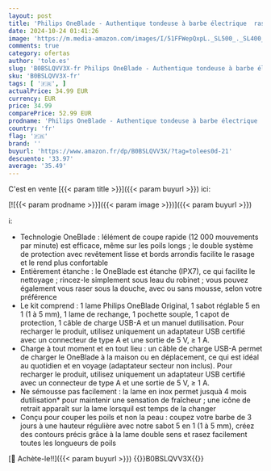 ```yaml
---
layout: post
title: 'Philips OneBlade - Authentique tondeuse à barbe électrique  rasoir  1 lame pour le visage  1 sabot réglable 5 en 1  1 lame de remplacement  1 pochette souple  modèle QP2724/30 '
date: 2024-10-24 01:41:26
image: 'https://m.media-amazon.com/images/I/51FFWepQxpL._SL500_._SL400_.jpg'
comments: true
category: ofertas
author: 'tole.es'
slug: 'B0BSLQVV3X-fr Philips OneBlade - Authentique tondeuse à barbe électrique...'
sku: 'B0BSLQVV3X-fr'
tags: [ '🇫🇷', ]
actualPrice: 34.99 EUR
currency: EUR
price: 34.99
comparePrice: 52.99 EUR
prodname: 'Philips OneBlade - Authentique tondeuse à barbe électrique  rasoir  1 lame pour le visage  1 sabot réglable 5 en 1  1 lame de remplacement  1 pochette souple  modèle QP2724/30 '
country: 'fr'
flag: '🇫🇷'
brand: ''
buyurl: 'https://www.amazon.fr/dp/B0BSLQVV3X/?tag=tolees0d-21'
descuento: '33.97'
average: '35.49'
---
```


C'est en vente [{{< param title >}}]({{< param buyurl >}}) ici:

[![{{< param prodname >}}]({{< param image >}})]({{< param buyurl >}})

ℹ️:

- Technologie OneBlade : lélément de coupe rapide (12 000 mouvements par minute) est efficace, même sur les poils longs ; le double système de protection avec revêtement lisse et bords arrondis facilite le rasage et le rend plus confortable
- Entièrement étanche : le OneBlade est étanche (IPX7), ce qui facilite le nettoyage ; rincez-le simplement sous leau du robinet ; vous pouvez également vous raser sous la douche, avec ou sans mousse, selon votre préférence
- Le kit comprend : 1 lame Philips OneBlade Original, 1 sabot réglable 5 en 1 (1 à 5 mm), 1 lame de rechange, 1 pochette souple, 1 capot de protection, 1 câble de charge USB-A et un manuel dutilisation. Pour recharger le produit, utilisez uniquement un adaptateur USB certifié avec un connecteur de type A et une sortie de 5 V, ≥ 1 A.
- Charge à tout moment et en tout lieu : un câble de charge USB-A permet de charger le OneBlade à la maison ou en déplacement, ce qui est idéal au quotidien et en voyage (adaptateur secteur non inclus). Pour recharger le produit, utilisez uniquement un adaptateur USB certifié avec un connecteur de type A et une sortie de 5 V, ≥ 1 A.
- Ne sémousse pas facilement : la lame en inox permet jusquà 4 mois dutilisation* pour maintenir une sensation de fraîcheur ; une icône de retrait apparaît sur la lame lorsquil est temps de la changer
- Conçu pour couper les poils et non la peau : coupez votre barbe de 3 jours à une hauteur régulière avec notre sabot 5 en 1 (1 à 5 mm), créez des contours précis grâce à la lame double sens et rasez facilement toutes les longueurs de poils

[🛒 Achète-le!!]({{< param buyurl >}})
{{<world>}}B0BSLQVV3X{{</world>}}
